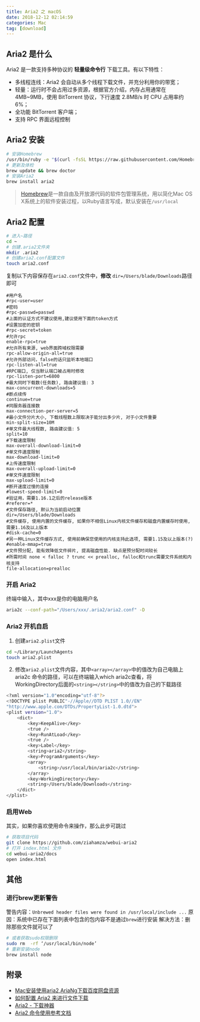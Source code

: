 ```yaml
---
title: Aria2 之 macOS
date: 2018-12-12 02:14:59
categories: Mac
tag: [download]
---
```


## Aria2 是什么
Aria2 是一款支持多种协议的 **轻量级命令行** 下载工具。有以下特性：
* 多线程连线：Aria2 会自动从多个线程下载文件，并充分利用你的带宽；
* 轻量：运行时不会占用过多资源，根据官方介绍，内存占用通常在 4MB~9MB，使用 BitTorrent 协议，下行速度 2.8MB/s 时 CPU 占用率约 6%；
* 全功能 BitTorrent 客户端；
* 支持 RPC 界面远程控制

## Aria2 安装
```bash
# 安装Homebrew
/usr/bin/ruby -e "$(curl -fsSL https://raw.githubusercontent.com/Homebrew/install/master/install)"
# 更新及体检
brew update && brew doctor
# 安装Aria2
brew install aria2
```

> [Homebrew](https://brew.sh)是一款自由及开放源代码的软件包管理系统，用以简化Mac OS X系统上的软件安装过程，以Ruby语言写成，默认安装在`/usr/local`

## Aria2 配置

```bash
# 进入~路径
cd ~
# 创建.aria2文件夹
mkdir .aria2
# 创建aria2.conf配置文件
touch aria2.conf
```

复制以下内容保存在`aria2.conf`文件中，**修改** `dir=/Users/blade/Downloads`路径即可

```
#用户名
#rpc-user=user
#密码
#rpc-passwd=passwd
#上面的认证方式不建议使用,建议使用下面的token方式
#设置加密的密钥
#rpc-secret=token
#允许rpc
enable-rpc=true
#允许所有来源, web界面跨域权限需要
rpc-allow-origin-all=true
#允许外部访问，false的话只监听本地端口
rpc-listen-all=true
#RPC端口, 仅当默认端口被占用时修改
rpc-listen-port=6800
#最大同时下载数(任务数), 路由建议值: 3
max-concurrent-downloads=5
#断点续传
continue=true
#同服务器连接数
max-connection-per-server=5
#最小文件分片大小, 下载线程数上限取决于能分出多少片, 对于小文件重要
min-split-size=10M
#单文件最大线程数, 路由建议值: 5
split=10
#下载速度限制
max-overall-download-limit=0
#单文件速度限制
max-download-limit=0
#上传速度限制
max-overall-upload-limit=0
#单文件速度限制
max-upload-limit=0
#断开速度过慢的连接
#lowest-speed-limit=0
#验证用，需要1.16.1之后的release版本
#referer=*
#文件保存路径, 默认为当前启动位置
dir=/Users/blade/Downloads
#文件缓存, 使用内置的文件缓存, 如果你不相信Linux内核文件缓存和磁盘内置缓存时使用, 需要1.16及以上版本
#disk-cache=0
#另一种Linux文件缓存方式, 使用前确保您使用的内核支持此选项, 需要1.15及以上版本(?)
#enable-mmap=true
#文件预分配, 能有效降低文件碎片, 提高磁盘性能. 缺点是预分配时间较长
#所需时间 none < falloc ? trunc << prealloc, falloc和trunc需要文件系统和内核支持
file-allocation=prealloc
```

### 开启 Aria2
终端中输入，其中xxx是你的电脑用户名
```bash
aria2c --conf-path="/Users/xxx/.aria2/aria2.conf" -D
```

### Aria2 开机自启
1. 创建`aria2.plist`文件
```bash
cd ~/Library/LaunchAgents
touch aria2.plist
```
2. 修改`aria2.plist`文件内容，其中`<array></array>`中的值改为自己电脑上 aria2c 命令的路径，可以在终端输入which aria2c查看，将WorkingDirectory后面的`<string></string>`中的值改为自己的下载路径
```bash
<?xml version="1.0"encoding="utf-8"?>
<!DOCTYPE plist PUBLIC"-//Apple//DTD PLIST 1.0//EN"
"http://www.apple.com/DTDs/PropertyList-1.0.dtd">
<plist version="1.0">
    <dict>
        <key>KeepAlive</key>
        <true />
        <key>RunAtLoad</key>
        <true />
        <key>Label</key>
        <string>aria2</string>
        <key>ProgramArguments</key>
        <array>
            <string>/usr/local/bin/aria2c</string>
        </array>
        <key>WorkingDirectory</key>
        <string>/Users/blade/Downloads</string>
    </dict>
</plist>
```

### 启用Web
其实，如果你喜欢使用命令来操作，那么此步可跳过
```bash
# 获取项目代码
git clone https://github.com/ziahamza/webui-aria2
# 打开 index.html 文件
cd webui-aria2/docs
open index.html
```

## 其他

### 进行brew更新警告
警告内容：`Unbrewed header files were found in /usr/local/include ...`
原因：系统中已存在下面列表中包含的包内容不是通过`brew`进行安装
解决方法：删除那些文件就可以了
```bash
# 或者获取sudo权限删除
sudo rm  -rf ‘/usr/local/bin/node’
# 重新安装node
brew install node
```

## 附录
* [Mac安装使用aria2,AriaNg下载百度网盘资源](https://blog.tearth.me/mac_aria2_ariang/)
* [如何配置 Aria2 来进行文件下载](https://mofiter.com/2018/08/19/%E5%A6%82%E4%BD%95%E9%85%8D%E7%BD%AE-Aria2-%E6%9D%A5%E8%BF%9B%E8%A1%8C%E6%96%87%E4%BB%B6%E4%B8%8B%E8%BD%BD/)
* [Aria2 - 下载神器](https://mac-setup.wildflame.org/aria_2/readme.html)
* [Aria2 命令使用参考文档](https://github.com/erasin/notes/blob/master/linux/soft/aria2.md)